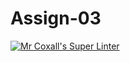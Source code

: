 # Assign-03
[![Mr Coxall's Super Linter](https://github.com/ICS3U-Programming-IsaiahF/Assign-03/workflows/Mr%20Coxall's%20Super%20Linter/badge.svg)](https://github.com/ICS3U-Programming-IsaiahF/Assign-03/actions/)


